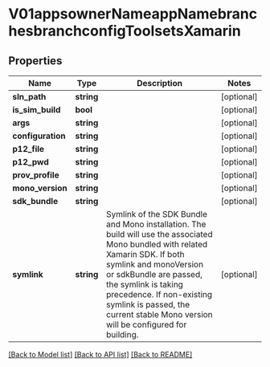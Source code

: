# V01appsownerNameappNamebranchesbranchconfigToolsetsXamarin

## Properties
Name | Type | Description | Notes
------------ | ------------- | ------------- | -------------
**sln_path** | **string** |  | [optional] 
**is_sim_build** | **bool** |  | [optional] 
**args** | **string** |  | [optional] 
**configuration** | **string** |  | [optional] 
**p12_file** | **string** |  | [optional] 
**p12_pwd** | **string** |  | [optional] 
**prov_profile** | **string** |  | [optional] 
**mono_version** | **string** |  | [optional] 
**sdk_bundle** | **string** |  | [optional] 
**symlink** | **string** | Symlink of the SDK Bundle and Mono installation. The build will use the associated Mono bundled with related Xamarin SDK. If both symlink and monoVersion or sdkBundle are passed, the symlink is taking precedence. If non-existing symlink is passed, the current stable Mono version will be configured for building. | [optional] 

[[Back to Model list]](../README.md#documentation-for-models) [[Back to API list]](../README.md#documentation-for-api-endpoints) [[Back to README]](../README.md)


